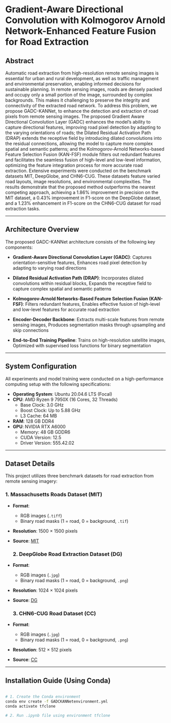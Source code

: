 # Gradient-Aware Directional Convolution with Kolmogorov Arnold Network-Enhanced Feature Fusion for Road Extraction

## Abstract

Automatic road extraction from high-resolution remote sensing images is essential for urban and rural development, as well as traffic management and environmental preservation, enabling informed decisions for sustainable planning. In remote sensing images, roads are densely packed and occupy only a small portion of the image, surrounded by complex backgrounds. This makes it challenging to preserve the integrity and connectivity of the extracted road network. To address this problem, we propose GADC-KANNet, to enhance the detection and extraction of road pixels from remote sensing images. The proposed Gradient Aware Directional Convolution Layer (GADC) enhances the model’s ability to capture directional features, improving road pixel detection by adapting to the varying orientations of roads; the Dilated Residual Activation Path (DRAP) extends the receptive field by introducing dilated convolutions into the residual connections, allowing the model to capture more complex spatial and semantic patterns; and the Kolmogorov-Arnold Networks-based Feature Selection Fusion (KAN-FSF) module filters out redundant features and facilitates the seamless fusion of high-level and low-level information, optimizing the feature integration process for more accurate road extraction. Extensive experiments were conducted on the benchmark datasets MIT, DeepGlobe, and CHN6-CUG. These datasets feature varied road layouts, image resolutions, and environmental complexities. The results demonstrate that the proposed method outperforms the nearest competing approach, achieving a 1.86% improvement in precision on the MIT dataset, a 0.43% improvement in F1-score on the DeepGlobe dataset, and a 1.23% enhancement in F1-score on the CHN6-CUG dataset for road extraction tasks.

---

## Architecture Overview
The proposed GADC-KANNet architecture consists of the following key components:

- **Gradient-Aware Directional Convolution Layer (GADC)**: Captures orientation-sensitive features, Enhances road pixel detection by adapting to varying road directions

- **Dilated Residual Activation Path (DRAP)**: Incorporates dilated convolutions within residual blocks, Expands the receptive field to capture complex spatial and semantic patterns

- **Kolmogorov-Arnold Networks-Based Feature Selection Fusion (KAN-FSF)**: Filters redundant features, Enables effective fusion of high-level and low-level features for accurate road extraction

- **Encoder-Decoder Backbone**: Extracts multi-scale features from remote sensing images, Produces segmentation masks through upsampling and skip connections

- **End-to-End Training Pipeline**: Trains on high-resolution satellite images, Optimized with supervised loss functions for binary segmentation

---
## System Configuration

All experiments and model training were conducted on a high-performance computing setup with the following specifications:

- **Operating System**: Ubuntu 20.04.6 LTS (Focal)
- **CPU**: AMD Ryzen 9 7950X (16 Cores, 32 Threads)
  - Base Clock: 3.0 GHz  
  - Boost Clock: Up to 5.88 GHz  
  - L3 Cache: 64 MB
- **RAM**: 128 GB DDR4
- **GPU**: NVIDIA RTX A6000
  - Memory: 48 GB GDDR6  
  - CUDA Version: 12.5  
  - Driver Version: 555.42.02
---
## Dataset Details

This project utilizes three benchmark datasets for road extraction from remote sensing imagery:

### 1. Massachusetts Roads Dataset (MIT)

- **Format**:
  - RGB images (`.tiff`)
  - Binary road masks (1 = road, 0 = background, `.tif`)
- **Resolution**: 1500 × 1500 pixels
- **Source**: [MIT](https://www.cs.toronto.edu/~vmnih/data/)

  ### 2. DeepGlobe Road Extraction Dataset (DG)

- **Format**:
  - RGB images (`.jpg`)
  - Binary road masks (1 = road, 0 = background, `.png`)
- **Resolution**: 1024 × 1024 pixels
- **Source**: [DG](https://ieeexplore.ieee.org/document/8575485)

  ### 3. CHN6-CUG Road Dataset (CC)

- **Format**:
  - RGB images (`.jpg`)
  - Binary road masks (1 = road, 0 = background, `.png`)
- **Resolution**: 512 × 512 pixels
- **Source**: [CC](https://www.sciencedirect.com/science/article/pii/S0924271621000873)

---
## Installation Guide (Using Conda)

```bash

# 1. Create the Conda environment
conda env create -f GADCKANNetenvironment.yml
conda activate tfclone

# 2. Run .ipynb file using environment tfclone
